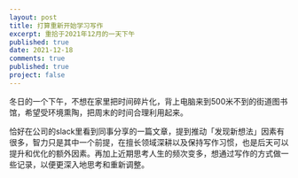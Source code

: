 ```yaml
---
layout: post
title: 打算重新开始学习写作
excerpt: 重拾于2021年12月的一天下午
published: true
date: 2021-12-18
comments: true
published: true
project: false
---
```

冬日的一个下午，不想在家里把时间碎片化，背上电脑来到500米不到的街道图书馆，希望受环境熏陶，把周末的时间合理利用起来。


恰好在公司的slack里看到同事分享的一篇文章，提到推动「发现新想法」因素有很多，智力只是其中一个前提，在擅长领域深耕以及保持写作习惯，也是后天可以提升和优化的额外因素。再加上近期思考人生的频次变多，想通过写作的方式做一些记录，以便更深入地思考和重新调整。




